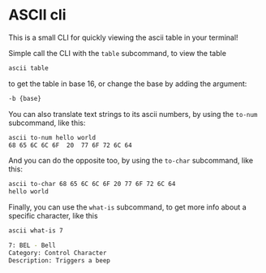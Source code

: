 # ASCII cli

This is a small CLI for quickly viewing the ascii table in your terminal!

Simple call the CLI with the `table` subcommand, to view the table

```bash
ascii table
```

to get the table in base 16, or change the base by adding the argument:

```bash
-b {base}
```

You can also translate text strings to its ascii numbers, by using the `to-num` subcommand, like this:

```bash
ascii to-num hello world
68 65 6C 6C 6F  20  77 6F 72 6C 64
```

And you can do the opposite too, by using the `to-char` subcommand, like this:

```bash
ascii to-char 68 65 6C 6C 6F 20 77 6F 72 6C 64
hello world
```

Finally, you can use the `what-is` subcommand, to get more info about a specific character, like this

```bash
ascii what-is 7

7: BEL - Bell
Category: Control Character
Description: Triggers a beep

```
